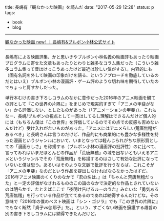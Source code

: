 title: 長嶋有『観なかった映画』を読んだ
date: "2017-05-29 12:28"
status: p
tags:
- book
- blog
---

[観なかった映画 new\! ｜ 長嶋有&ブルボン小林公式サイト](http://yu-and-bk.com/book_nagashima/minakatta/)

---

長嶋有による映画評集、かと思いきやブルボン小林名義の映画評もあったり映画プログラムに寄せた文章もあったりとわりと雑多なコラム集だった（こういう雑多コラム集って昔はけっこうあったけど最近は珍しい気がする）。内容的にも（固有名詞を外して映画の印象だけを語る、というアプローチを徹底しているのだとはいえ）ブルボン小林の漫画評・ゲーム評のような切れ味を期待していたのでちょっと肩すかしだった。

単行本むけの書き下ろしコラムのなかに豊作だった2016年のアニメ映画を観ての評として『この世界の片隅に』をまじめで現実的すぎて「アニメの甲斐がない」から評価しない、としたものがあった（「アニメーションの甲斐」）。これもなー、長嶋/ブルボンの視点として一貫はしてるし理解はできるんだけど個人的には（もちろん僕は『この世界』を評価しているのでその点での反感も否めないんだけど）受け入れがたいものがあった。「アニメにはアニメらしい荒唐無稽があるべき」と長嶋さんは言うのだけど、作品的にも商業的にも豊かな多様性を持った漫画というジャンルにおいて、いまとなっては軽んじられがちな原形質としての「漫画らしさ」を称揚する（ブルボン小林の漫画評の批評性）のに比べて、言ってみればいまだほとんどの作品が「荒唐無稽」の域を出ないともいえるアニメというジャンルでその「荒唐無稽」を称揚するのはさして有効な批評になっていないと僕は思う。あるいはそのような文脈で批評を行うならば、これこそが「アニメの甲斐」なのだという作品を提出しなければならなかったはずだ。2016年アニメ映画のくくりのなかで『君の名は、』は「ちゃんと荒唐無稽だった」と一定の評価がなされるもののこの論のなかで決定的な作品とされていないのは明らかで、たとえばここで『夜明け告げるルーのうた』みたいな「勇気ある荒唐無稽」を行っている作品が立ててあるのであれば納得するんだけどな。その意味で「2016年の僕のベスト映画は『シン・ゴジラ』でも『この世界の片隅に』でもなく断然『貞子vs伽耶子』だ。」という、すごくない映画を擁護する趣旨の別の書き下ろしコラムには納得できたんだけど。
